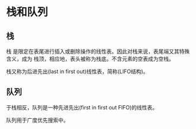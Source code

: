 # 栈和队列

## 栈

栈 是限定在表尾进行插入或删除操作的线性表。因此对栈来说，表尾端又其特殊含义，成为 栈顶，相应地，表头被称为栈底。不含元素的空表成为空栈。

栈又称为后进先出(last in first out)线性表，简称(LIFO结构)。

## 队列

于栈相反，队列是一种先进先出(first in first out FIFO)的线性表。

队列用于广度优先搜索中。